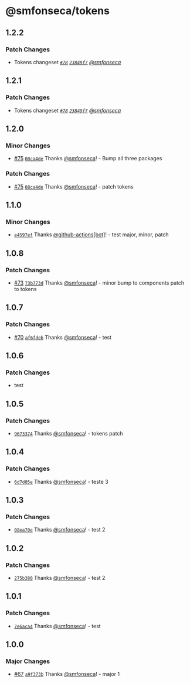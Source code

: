 # @smfonseca/tokens

## 1.2.2

### Patch Changes

- Tokens changeset _[`#78`](https://github.com/smfonseca/monorepo-changesets-demo/pull/78) [`23849f7`](https://github.com/smfonseca/monorepo-changesets-demo/commit/23849f70f0bc36a74ec81cf320cd6a2e8a5b6144) [@smfonseca](https://github.com/smfonseca)_

## 1.2.1

### Patch Changes

- Tokens changeset _[`#78`](https://github.com/smfonseca/monorepo-changesets-demo/pull/78) [`23849f7`](https://github.com/smfonseca/monorepo-changesets-demo/commit/23849f70f0bc36a74ec81cf320cd6a2e8a5b6144) [@smfonseca](https://github.com/smfonseca)_

## 1.2.0

### Minor Changes

- [#75](https://github.com/smfonseca/monorepo-changesets-demo/pull/75) [`08ca4de`](https://github.com/smfonseca/monorepo-changesets-demo/commit/08ca4de2f8936ddfde7d3463e2c51adbf3aaf5f6) Thanks [@smfonseca](https://github.com/smfonseca)! - Bump all three packages

### Patch Changes

- [#75](https://github.com/smfonseca/monorepo-changesets-demo/pull/75) [`08ca4de`](https://github.com/smfonseca/monorepo-changesets-demo/commit/08ca4de2f8936ddfde7d3463e2c51adbf3aaf5f6) Thanks [@smfonseca](https://github.com/smfonseca)! - patch tokens

## 1.1.0

### Minor Changes

- [`e4597ef`](https://github.com/smfonseca/monorepo-changesets-demo/commit/e4597ef3b1dfb90918808e63b7cb810829fd0a89) Thanks [@github-actions[bot]](https://github.com/github-actions%5Bbot%5D)! - test major, minor, patch

## 1.0.8

### Patch Changes

- [#73](https://github.com/smfonseca/monorepo-changesets-demo/pull/73) [`73b773d`](https://github.com/smfonseca/monorepo-changesets-demo/commit/73b773d89bcdb73059e9421bf31c1e51c2d9e1db) Thanks [@smfonseca](https://github.com/smfonseca)! - minor bump to components
  patch to tokens

## 1.0.7

### Patch Changes

- [#70](https://github.com/smfonseca/monorepo-changesets-demo/pull/70) [`af6fdeb`](https://github.com/smfonseca/monorepo-changesets-demo/commit/af6fdebbb2443bde5d72493ba321485ca68a442a) Thanks [@smfonseca](https://github.com/smfonseca)! - test

## 1.0.6

### Patch Changes

- test

## 1.0.5

### Patch Changes

- [`9673374`](https://github.com/smfonseca/monorepo-changesets-demo/commit/96733743e9cf5ed4a452767f627a402d70772630) Thanks [@smfonseca](https://github.com/smfonseca)! - tokens patch

## 1.0.4

### Patch Changes

- [`6d7d05e`](https://github.com/smfonseca/monorepo-changesets-demo/commit/6d7d05e03a7d7b830bf4c886ffefed7e3528d44c) Thanks [@smfonseca](https://github.com/smfonseca)! - teste 3

## 1.0.3

### Patch Changes

- [`08ea70e`](https://github.com/smfonseca/monorepo-changesets-demo/commit/08ea70e3c617058bdd2647baf7c150e5012f0b39) Thanks [@smfonseca](https://github.com/smfonseca)! - test 2

## 1.0.2

### Patch Changes

- [`275b380`](https://github.com/smfonseca/monorepo-changesets-demo/commit/275b3802881b1ef8c73242c805dde90762858053) Thanks [@smfonseca](https://github.com/smfonseca)! - test 2

## 1.0.1

### Patch Changes

- [`7e6aca4`](https://github.com/smfonseca/monorepo-changesets-demo/commit/7e6aca4bff552e669758704025f30f9bdd361eef) Thanks [@smfonseca](https://github.com/smfonseca)! - test

## 1.0.0

### Major Changes

- [#67](https://github.com/smfonseca/monorepo-changesets-demo/pull/67) [`a9f373b`](https://github.com/smfonseca/monorepo-changesets-demo/commit/a9f373b4c9b923c961d00b3af9aed3b6127f3196) Thanks [@smfonseca](https://github.com/smfonseca)! - major 1
